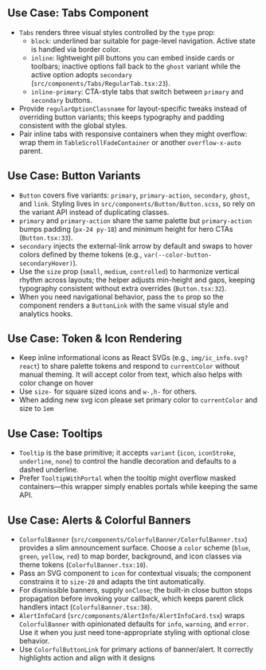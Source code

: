 ## Use Case: Tabs Component
- `Tabs` renders three visual styles controlled by the `type` prop:
  - `block`: underlined bar suitable for page-level navigation. Active state is handled via border color.
  - `inline`: lightweight pill buttons you can embed inside cards or toolbars; inactive options fall back to the `ghost` variant while the active option adopts `secondary` (`src/components/Tabs/RegularTab.tsx:23`).
  - `inline-primary`: CTA-style tabs that switch between `primary` and `secondary` buttons.
- Provide `regularOptionClassname` for layout-specific tweaks instead of overriding button variants; this keeps typography and padding consistent with the global styles.
- Pair inline tabs with responsive containers when they might overflow: wrap them in `TableScrollFadeContainer` or another `overflow-x-auto` parent.

## Use Case: Button Variants
- `Button` covers five variants: `primary`, `primary-action`, `secondary`, `ghost`, and `link`. Styling lives in `src/components/Button/Button.scss`, so rely on the variant API instead of duplicating classes.
- `primary` and `primary-action` share the same palette but `primary-action` bumps padding (`px-24 py-18`) and minimum height for hero CTAs (`Button.tsx:33`).
- `secondary` injects the external-link arrow by default and swaps to hover colors defined by theme tokens (e.g., `var(--color-button-secondaryHover)`).
- Use the `size` prop (`small`, `medium`, `controlled`) to harmonize vertical rhythm across layouts; the helper adjusts min-height and gaps, keeping typography consistent without extra overrides (`Button.tsx:32`).
- When you need navigational behavior, pass the `to` prop so the component renders a `ButtonLink` with the same visual style and analytics hooks.

## Use Case: Token & Icon Rendering
- Keep inline informational icons as React SVGs (e.g., `img/ic_info.svg?react`) to share palette tokens and respond to `currentColor` without manual theming. It will accept color from text, which also helps with color change on hover
- Use `size-` for square sized icons and `w-,h-` for others.
- When adding new svg icon please set primary color to `currentColor` and size to `1em`

## Use Case: Tooltips
- `Tooltip` is the base primitive; it accepts `variant` (`icon`, `iconStroke`, `underline`, `none`) to control the handle decoration and defaults to a dashed underline.
- Prefer `TooltipWithPortal` when the tooltip might overflow masked containers—this wrapper simply enables portals while keeping the same API.

## Use Case: Alerts & Colorful Banners
- `ColorfulBanner` (`src/components/ColorfulBanner/ColorfulBanner.tsx`) provides a slim announcement surface. Choose a `color` scheme (`blue`, `green`, `yellow`, `red`) to map border, background, and icon classes via theme tokens (`ColorfulBanner.tsx:10`).
- Pass an SVG component to `icon` for contextual visuals; the component constrains it to `size-20` and adapts the tint automatically.
- For dismissible banners, supply `onClose`; the built-in close button stops propagation before invoking your callback, which keeps parent click handlers intact (`ColorfulBanner.tsx:38`).
- `AlertInfoCard` (`src/components/AlertInfo/AlertInfoCard.tsx`) wraps `ColorfulBanner` with opinionated defaults for `info`, `warning`, and `error`. Use it when you just need tone-appropriate styling with optional close behavior.
- Use `ColorfulButtonLink` for primary actions of banner/alert. It correctly highlights action and align with it designs
